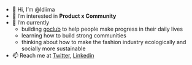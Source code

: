 - 👋 Hi, I’m @ldiima
- 👀 I’m interested in **Product x Community**
- 🌱 I’m currently 
  - building [goclub](https://www.goclubapp.com/) to help people make progress in their daily lives 
  - learning how to build strong communities
  - thinking about how to make the fashion industry ecologically and socially more sustainable
- 📫 Reach me at [Twitter](https://twitter.com/), [Linkedin](https://www.linkedin.com/in/dima-lkh/)

<!---
ldiima/ldiima is a ✨ special ✨ repository because its `README.md` (this file) appears on your GitHub profile.
You can click the Preview link to take a look at your changes.
--->
